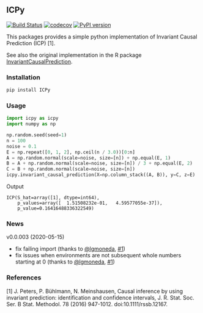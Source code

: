 ## ICPy
[![Build Status](https://travis-ci.com/jan-glx/ICPy.svg?branch=master)](https://travis-ci.org/jan-glx/ICPy) [![codecov](https://codecov.io/gh/jan-glx/ICPy/branch/master/graph/badge.svg)](https://codecov.io/gh/jan-glx/ICPy) [![PyPI version](https://badge.fury.io/py/ICPy.svg)](https://badge.fury.io/py/ICPy)

This packages provides a simple python implementation of Invariant Causal Prediction (ICP) [1].

See also the original implementation in the R package [InvariantCausalPrediction](https://cran.r-project.org/web/packages/InvariantCausalPrediction/index.html).
### Installation
``` bash
pip install ICPy
```
### Usage
``` python
import icpy as icpy
import numpy as np

np.random.seed(seed=1)
n = 100
noise = 0.1
E = np.repeat([0, 1, 2], np.ceil(n / 3.0))[0:n]
A = np.random.normal(scale=noise, size=[n]) + np.equal(E, 1)
B = A + np.random.normal(scale=noise, size=[n]) / 3 + np.equal(E, 2)
C = B + np.random.normal(scale=noise, size=[n])
icpy.invariant_causal_prediction(X=np.column_stack((A, B)), y=C, z=E)
```
Output

```
ICP(S_hat=array([1], dtype=int64), 
    p_values=array([  1.51508232e-01,   4.59577055e-37]), 
    p_value=0.16416488336322549)
```

### News
v0.0.003 (2020-05-15)
* fix failing import (thanks to [@lgmoneda](https://github.com/lgmoneda), [#1](https://github.com/jan-glx/ICPy/pull/1))
* fix issues when environments are not subsequent whole numbers starting at 0 (thanks to [@lgmoneda](https://github.com/lgmoneda), [#1](https://github.com/jan-glx/ICPy/pull/1))

### References
[1] J. Peters, P. Bühlmann, N. Meinshausen, Causal inference by using invariant prediction: identification and confidence intervals, J. R. Stat. Soc. Ser. B Stat. Methodol. 78 (2016) 947-1012. doi:10.1111/rssb.12167.
